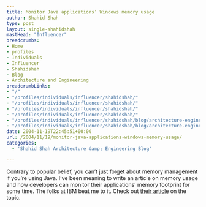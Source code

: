 ```yaml
---
title: Monitor Java applications’ Windows memory usage
author: Shahid Shah
type: post
layout: single-shahidshah
mastHead: "Influencer"
breadcrumbs:
- Home
- profiles
- Individuals
- Influencer
- Shahidshah
- Blog
- Architecture and Engineering
breadcrumbLinks:
- "/"
- "/profiles/individuals/influencer/shahidshah/"
- "/profiles/individuals/influencer/shahidshah/"
- "/profiles/individuals/influencer/shahidshah/"
- "/profiles/individuals/influencer/shahidshah/"
- "/profiles/individuals/influencer/shahidshah/blog/architecture-engineering/"
- "/profiles/individuals/influencer/shahidshah/blog/architecture-engineering/"
date: 2004-11-19T22:45:51+00:00
url: /2004/11/19/monitor-java-applications-windows-memory-usage/
categories:
  - 'Shahid Shah Architecture &amp; Engineering Blog'

---
```

Contrary to popular belief, you can&#8217;t just forget about memory management if you&#8217;re using Java. I&#8217;ve been meaning to write an article on memory usage and how developers can monitor their applications&#8217; memory footprint for some time. The folks at IBM beat me to it. Check out [their article]() on the topic.